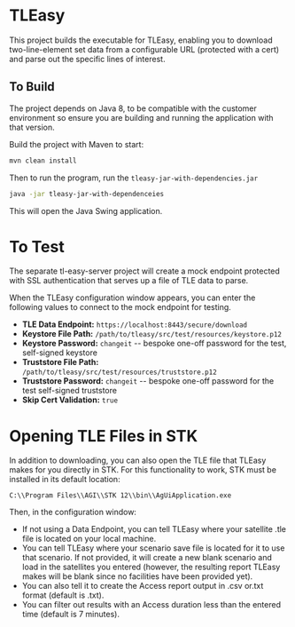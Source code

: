 # TLEasy
This project builds the executable for TLEasy, enabling you to download two-line-element set data from a configurable URL (protected with a cert) and parse out the specific lines of interest.

## To Build
The project depends on Java 8, to be compatible with the customer environment so ensure you are building and running the application with that version.

Build the project with Maven to start:
```bash
mvn clean install
```

Then to run the program, run the `tleasy-jar-with-dependencies.jar`
```bash
java -jar tleasy-jar-with-dependenceies
```

This will open the Java Swing application.

# To Test
The separate tl-easy-server project will create a mock endpoint protected with SSL authentication that serves up a file of TLE data to parse.

When the TLEasy configuration window appears, you can enter the following values to connect to the mock endpoint for testing.

- **TLE Data Endpoint:** `https://localhost:8443/secure/download`
- **Keystore File Path:** `/path/to/tleasy/src/test/resources/keystore.p12`
- **Keystore Password:** `changeit` -- bespoke one-off password for the test, self-signed keystore
- **Truststore File Path:** `/path/to/tleasy/src/test/resources/truststore.p12`
- **Truststore Password:** `changeit` -- bespoke one-off password for the test self-signed truststore
- **Skip Cert Validation:** `true`

# Opening TLE Files in STK
In addition to downloading, you can also open the TLE file that TLEasy makes for you directly in STK. For this functionality to work, STK must be installed in its default location:
  
`C:\\Program Files\\AGI\\STK 12\\bin\\AgUiApplication.exe`

Then, in the configuration window:
- If not using a Data Endpoint, you can tell TLEasy where your satellite .tle file is located on your local machine.
- You can tell TLEasy where your scenario save file is located for it to use that scenario. If not provided, it will create a new blank scenario and load in the satellites you entered (however, the resulting report TLEasy makes will be blank since no facilities have been provided yet).
- You can also tell it to create the Access report output in .csv or.txt format (default is .txt).
- You can filter out results with an Access duration less than the entered time (default is 7 minutes).